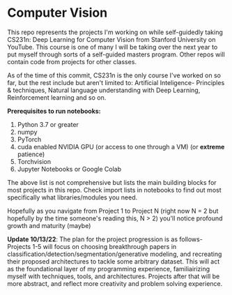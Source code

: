 # Computer Vision
This repo represents the projects I'm working on while self-guidedly taking CS231n: Deep Learning for Computer Vision from Stanford University on YouTube. This course is one of many I will be taking over the next year to put myself through sorts of a self-guided masters program. Other repos will contain code from projects for other classes. 

As of the time of this commit, CS231n is the only course I've worked on so far, but the rest include but aren't limited to: Artificial Inteligence- Principles & techniques, Natural language understanding with Deep Learning, Reinforcement learning and so on. 

**Prerequisites to run notebooks:**

1. Python 3.7 or greater 
2. numpy 
3. PyTorch 
4. cuda enabled NVIDIA GPU (or access to one through a VM) (or __extreme__ patience) 
5. Torchvision 
6. Jupyter Notebooks or Google Colab

The above list is not comprehensive but lists the main building blocks for most projects in this repo. Check import lists in notebooks to find out most specifically what libraries/modules you need. 

Hopefully as you navigate from Project 1 to Project N (right now N = 2 but hopefully by the time someone's reading this, N > 2) you'll notice profound growth and maturity (maybe) 

**Update 10/13/22**: The plan for the project progression is as follows- Projects 1-5 will focus on choosing breakthrough papers in classification/detection/segmentation/generative modeling, and recreating their proposed architectures to tackle some arbitrary dataset. This will act as the foundational layer of my programming experience, familiairizing myself with techniques, tools, and architectures. Projects after that will be more abstract, and reflect more creativity and problem solving experience. 
